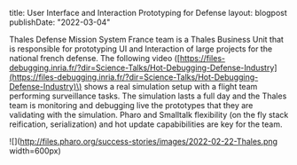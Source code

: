 title: User Interface and Interaction Prototyping for Defenselayout: blogpostpublishDate: "2022-03-04"Thales Defense Mission System France team is a Thales Business Unit that is responsible for prototyping UI and Interaction of large projects for the national french defense. The following video \([https://files-debugging.inria.fr/?dir=Science-Talks/Hot-Debugging-Defense-Industry](https://files-debugging.inria.fr/?dir=Science-Talks/Hot-Debugging-Defense-Industry)\) shows a real simulation setup with a flight team performing surveillance tasks. The simulation lasts a full day and the Thales team is monitoring and debugging live the prototypes that they are validating with the simulation. Pharo and Smalltalk flexibility \(on the fly stack reification, serialization\) and hot update capabibilities are key for the team.  ![](http://files.pharo.org/success-stories/images/2022-02-22-Thales.png width=600px)